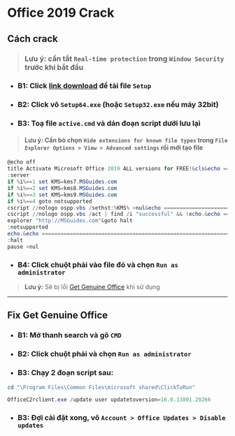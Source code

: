 # **Office 2019 Crack**

## Cách crack

> ### **Lưu ý:** cần tắt `Real-time protection` trong `Window Security` trước khi bắt đầu

- ### B1: Click [**link download**](https://drive.google.com/file/d/1nldJbaCZyWKjs3j20PByio2VhhLmylZF/view?usp=sharing) để tải file `Setup`

- ### B2: Click vô `Setup64.exe` (hoặc `Setup32.exe` nếu máy 32bit)

- ### B3: Toạ file `active.cmd` và dán đoạn script dưới lưu lại

> #### **Lưu ý:** Cần bỏ chọn `Hide extensions for known file types` trong `File Explorer Options > View > Advanced settings` rồi mới tạo file

```powershell
@echo off
title Activate Microsoft Office 2019 ALL versions for FREE!&cls&echo ============================================================================&echo #Project: Activating Microsoft software products for FREE without software&echo ============================================================================&echo.&echo #Supported products:&echo - Microsoft Office Standard 2019&echo - Microsoft Office Professional Plus 2019&echo.&echo.&(if exist "%ProgramFiles%\Microsoft Office\Office16\ospp.vbs" cd /d "%ProgramFiles%\Microsoft Office\Office16")&(if exist "%ProgramFiles(x86)%\Microsoft Office\Office16\ospp.vbs" cd /d "%ProgramFiles(x86)%\Microsoft Office\Office16")&(for /f %%x in ('dir /b ..\root\Licenses16\ProPlus2019VL*.xrm-ms') do cscript ospp.vbs /inslic:"..\root\Licenses16\%%x" >nul)&(for /f %%x in ('dir /b ..\root\Licenses16\ProPlus2019VL*.xrm-ms') do cscript ospp.vbs /inslic:"..\root\Licenses16\%%x" >nul)&echo.&echo ============================================================================&echo Activating your Office...&cscript //nologo slmgr.vbs /ckms >nul&cscript //nologo ospp.vbs /setprt:1688 >nul&cscript //nologo ospp.vbs /unpkey:6MWKP >nul&cscript //nologo ospp.vbs /inpkey:NMMKJ-6RK4F-KMJVX-8D9MJ-6MWKP >nul&set i=1
:server
if %i%==1 set KMS=kms7.MSGuides.com
if %i%==2 set KMS=kms8.MSGuides.com
if %i%==3 set KMS=kms9.MSGuides.com
if %i%==4 goto notsupported
cscript //nologo ospp.vbs /sethst:%KMS% >nul&echo ============================================================================&echo.&echo.
cscript //nologo ospp.vbs /act | find /i "successful" && (echo.&echo ============================================================================&echo.&echo #My official blog: MSGuides.com&echo.&echo #How it works: bit.ly/kms-server&echo.&echo #Please feel free to contact me at msguides.com@gmail.com if you have any questions or concerns.&echo.&echo #Please consider supporting this project: donate.msguides.com&echo #Your support is helping me keep my servers running everyday!&echo.&echo ============================================================================&choice /n /c YN /m "Would you like to visit my blog [Y,N]?" & if errorlevel 2 exit) || (echo The connection to my KMS server failed! Trying to connect to another one... & echo Please wait... & echo. & echo. & set /a i+=1 & goto server)
explorer "http://MSGuides.com"&goto halt
:notsupported
echo.&echo ============================================================================&echo Sorry! Your version is not supported.&echo Please try installing the latest version here: bit.ly/aiomsp
:halt
pause >nul
```

- ### B4: Click chuột phải vào file đó và chọn `Run as administrator`

> **Lưu ý:** Sẽ bị lỗi [Get Genuine Office](#fix-get-genuine-office) khi sử dụng

---

## Fix **Get Genuine Office**

- ### B1: Mở thanh search và gõ `CMD`

- ### B2: Click chuột phải và chọn `Run as administrator`

- ### B3: Chạy 2 đoạn script sau:

```powershell
cd "\Program Files\Common Files\microsoft shared\ClickToRun"
```

```powershell
OfficeC2rclient.exe /update user updatetoversion=16.0.13801.20266
```

- ### B3: Đợi cài đặt xong, vô `Account > Office Updates > Disable updates`